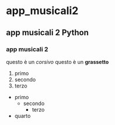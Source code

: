 # app_musicali2
## app musicali 2 Python 
### app musicali 2
questo è un *corsivo*
questo è un **grassetto**

1. primo 
1. secondo
1. terzo

- primo
  - secondo
      - terzo
- quarto 
